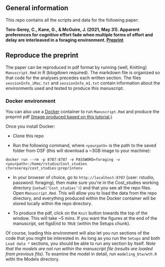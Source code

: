 ## General information
This repo contains all the scripts and data for the following paper: 

**Toro-Serey, C., Kane, G., & McGuire, J. (2021, May 31). Apparent preferences for cognitive effort fade when multiple forms of effort and delay are interleaved in a foraging environment. [Preprint](psyarxiv.com/5ygwh)**

## Reproduce the preprint

The paper can be reproduced in pdf format by running (well, Knitting) `Manuscript.Rmd` in R (blogdown required). The markdown file is organized so that code for the analyses precedes each written section. The files `sessionInfo_iMac.txt` and `sessionInfo_m1.txt` contain information about the environments used and tested to produce this manuscript. 

### Docker environment

You can also use a [Docker](https://www.docker.com/) container to run `Manuscript.Rmd` and produce the preprint pdf [(Image produced based on this tutorial.)](https://ropenscilabs.github.io/r-docker-tutorial/)

Once you install Docker:

- Clone this repo

- Run the following command, where `<yourpath>` is the path to the saved folder from OSF (this will download a ~3GB image to your machine):

```
docker run --rm -p 8787:8787 -e PASSWORD=foraging -v <yourpath>:/home/rstudio/Cost_studies ctoroserey/cost_studies:preprintenv
```

- In your browser of choice, go to `http://localhost:8787` (user: rstudio, password: foraging), then make sure you're in the Cost_studies working directory (`setwd(‘Cost_studies’)`) and that you see all the repo files. Open `Manuscript.Rmd`. This will allow you to load the data from the repo directory, and everything produced within the Docker container will be stored locally within the repo directory. 

- To produce the pdf, click on the `Knit` button towards the top of the window. This will take ~5 mins. If you want the figures at the end of the manuscript, set figsEnd to `TRUE` (within the Setups chunk).

Of course, loading this environment will also let you run sections of the code that you might be interested in. As long as you run the `Setups` and both `Load data *` sections, you should be able to run any section by itself. *Note that the models are not run within the manuscript file (results are loaded from previous fits).* To examine the model in detail, run `modeling_btw/wth.R` withi the Models directory.





